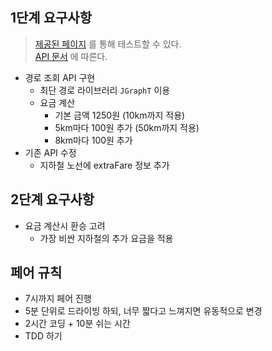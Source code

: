 ## 1단계 요구사항

> [제공된 페이지](https://d2owgqwkhzq0my.cloudfront.net/index.html) 를 통해 테스트할 수 있다.  
> [API 문서](https://techcourse-storage.s3.ap-northeast-2.amazonaws.com/c4c291f19953498e8eda8a38253eed51#Path) 에 따른다.

- 경로 조회 API 구현
    - 최단 경로 라이브러리 `JGraphT` 이용
    - 요금 계산
        - 기본 금액 1250원 (10km까지 적용)
        - 5km마다 100원 추가 (50km까지 적용)
        - 8km마다 100원 추가
- 기존 API 수정
    - 지하철 노선에 extraFare 정보 추가

## 2단계 요구사항

- 요금 계산시 환승 고려
  - 가장 비싼 지하철의 추가 요금을 적용

## 페어 규칙

- 7시까지 페어 진행
- 5분 단위로 드라이빙 하되, 너무 짧다고 느껴지면 유동적으로 변경
- 2시간 코딩 + 10분 쉬는 시간
- TDD 하기